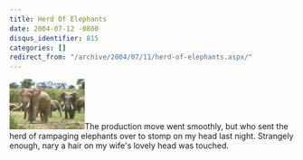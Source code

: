```yaml
---
title: Herd Of Elephants
date: 2004-07-12 -0800
disqus_identifier: 815
categories: []
redirect_from: "/archive/2004/07/11/herd-of-elephants.aspx/"
---
```


![](/images/elephants.jpg)The production move went smoothly, but who
sent the herd of rampaging elephants over to stomp on my head last
night. Strangely enough, nary a hair on my wife's lovely head was
touched.

